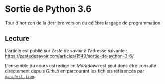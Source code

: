 # Sortie de Python 3.6

Tour d'horizon de la dernière version du célèbre langage de programmation

## Lecture

L'article est publié sur *Zeste de savoir* à l'adresse suivante : <https://zestedesavoir.com/articles/1540/sortie-de-python-3-6/>.

L'ensemble du cours est rédigé en *Markdown* est peut donc être consulté directement depuis *Github* en parcourant les fichiers référencés par [`manifest.json`](manifest.json).
